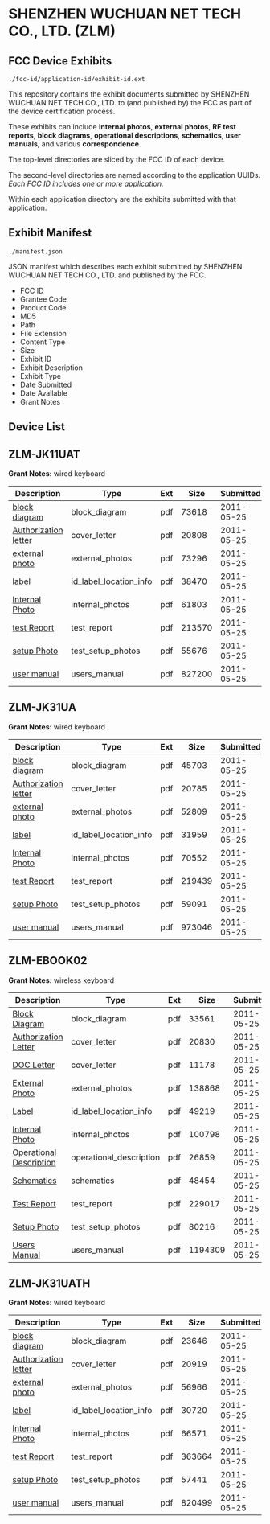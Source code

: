 # SHENZHEN WUCHUAN NET TECH CO., LTD. (ZLM)
## FCC Device Exhibits

```
./fcc-id/application-id/exhibit-id.ext
```

This repository contains the exhibit documents submitted by SHENZHEN WUCHUAN NET TECH CO., LTD. to (and published by) the FCC as part of the device certification process.

These exhibits can include **internal photos**, **external photos**, **RF test reports**, **block diagrams**, **operational descriptions**, **schematics**, **user manuals**, and various **correspondence**.

The top-level directories are sliced by the FCC ID of each device.

The second-level directories are named according to the application UUIDs. *Each FCC ID includes one or more application.*

Within each application directory are the exhibits submitted with that application. 

## Exhibit Manifest

```
./manifest.json
```

JSON manifest which describes each exhibit submitted by SHENZHEN WUCHUAN NET TECH CO., LTD. and published by the FCC.

- FCC ID
- Grantee Code
- Product Code
- MD5
- Path
- File Extension
- Content Type
- Size
- Exhibit ID
- Exhibit Description
- Exhibit Type
- Date Submitted
- Date Available
- Grant Notes

## Device List
## ZLM-JK11UAT
**Grant Notes:** wired keyboard

| Description | Type | Ext | Size | Submitted | Available |
| ----------- | ---- | --- | ---- | --------- | --------- |
| [block diagram](ZLM-JK11UAT/88eb81b0836d6c310395d5dd914c01cc/1472073.pdf) | block_diagram | pdf | 73618 | 2011-05-25 | 2011-05-25 |
| [Authorization letter](ZLM-JK11UAT/88eb81b0836d6c310395d5dd914c01cc/1472072.pdf) | cover_letter | pdf | 20808 | 2011-05-25 | 2011-05-25 |
| [external photo](ZLM-JK11UAT/88eb81b0836d6c310395d5dd914c01cc/1472074.pdf) | external_photos | pdf | 73296 | 2011-05-25 | 2011-05-25 |
| [label](ZLM-JK11UAT/88eb81b0836d6c310395d5dd914c01cc/1472075.pdf) | id_label_location_info | pdf | 38470 | 2011-05-25 | 2011-05-25 |
| [Internal Photo](ZLM-JK11UAT/88eb81b0836d6c310395d5dd914c01cc/1472076.pdf) | internal_photos | pdf | 61803 | 2011-05-25 | 2011-05-25 |
| [test Report](ZLM-JK11UAT/88eb81b0836d6c310395d5dd914c01cc/1472077.pdf) | test_report | pdf | 213570 | 2011-05-25 | 2011-05-25 |
| [setup Photo](ZLM-JK11UAT/88eb81b0836d6c310395d5dd914c01cc/1472078.pdf) | test_setup_photos | pdf | 55676 | 2011-05-25 | 2011-05-25 |
| [user manual](ZLM-JK11UAT/88eb81b0836d6c310395d5dd914c01cc/1472079.pdf) | users_manual | pdf | 827200 | 2011-05-25 | 2011-05-25 |
## ZLM-JK31UA
**Grant Notes:** wired keyboard

| Description | Type | Ext | Size | Submitted | Available |
| ----------- | ---- | --- | ---- | --------- | --------- |
| [block diagram](ZLM-JK31UA/4e9982ae499ce67610b7ddb8ea8bca9d/1472097.pdf) | block_diagram | pdf | 45703 | 2011-05-25 | 2011-05-25 |
| [Authorization letter](ZLM-JK31UA/4e9982ae499ce67610b7ddb8ea8bca9d/1472096.pdf) | cover_letter | pdf | 20785 | 2011-05-25 | 2011-05-25 |
| [external photo](ZLM-JK31UA/4e9982ae499ce67610b7ddb8ea8bca9d/1472098.pdf) | external_photos | pdf | 52809 | 2011-05-25 | 2011-05-25 |
| [label](ZLM-JK31UA/4e9982ae499ce67610b7ddb8ea8bca9d/1472099.pdf) | id_label_location_info | pdf | 31959 | 2011-05-25 | 2011-05-25 |
| [Internal Photo](ZLM-JK31UA/4e9982ae499ce67610b7ddb8ea8bca9d/1472100.pdf) | internal_photos | pdf | 70552 | 2011-05-25 | 2011-05-25 |
| [test Report](ZLM-JK31UA/4e9982ae499ce67610b7ddb8ea8bca9d/1472101.pdf) | test_report | pdf | 219439 | 2011-05-25 | 2011-05-25 |
| [setup Photo](ZLM-JK31UA/4e9982ae499ce67610b7ddb8ea8bca9d/1472102.pdf) | test_setup_photos | pdf | 59091 | 2011-05-25 | 2011-05-25 |
| [user manual](ZLM-JK31UA/4e9982ae499ce67610b7ddb8ea8bca9d/1472103.pdf) | users_manual | pdf | 973046 | 2011-05-25 | 2011-05-25 |
## ZLM-EBOOK02
**Grant Notes:** wireless keyboard

| Description | Type | Ext | Size | Submitted | Available |
| ----------- | ---- | --- | ---- | --------- | --------- |
| [Block Diagram](ZLM-EBOOK02/735821c330c0af3c04e9dae8457c71a0/1472158.pdf) | block_diagram | pdf | 33561 | 2011-05-25 | 2011-05-25 |
| [Authorization Letter](ZLM-EBOOK02/735821c330c0af3c04e9dae8457c71a0/1472159.pdf) | cover_letter | pdf | 20830 | 2011-05-25 | 2011-05-25 |
| [DOC Letter](ZLM-EBOOK02/735821c330c0af3c04e9dae8457c71a0/1472168.pdf) | cover_letter | pdf | 11178 | 2011-05-25 | 2011-05-25 |
| [External Photo](ZLM-EBOOK02/735821c330c0af3c04e9dae8457c71a0/1472160.pdf) | external_photos | pdf | 138868 | 2011-05-25 | 2011-05-25 |
| [Label](ZLM-EBOOK02/735821c330c0af3c04e9dae8457c71a0/1472161.pdf) | id_label_location_info | pdf | 49219 | 2011-05-25 | 2011-05-25 |
| [Internal Photo](ZLM-EBOOK02/735821c330c0af3c04e9dae8457c71a0/1472162.pdf) | internal_photos | pdf | 100798 | 2011-05-25 | 2011-05-25 |
| [Operational Description](ZLM-EBOOK02/735821c330c0af3c04e9dae8457c71a0/1472163.pdf) | operational_description | pdf | 26859 | 2011-05-25 | 2011-05-25 |
| [Schematics](ZLM-EBOOK02/735821c330c0af3c04e9dae8457c71a0/1465641.pdf) | schematics | pdf | 48454 | 2011-05-25 | 2011-05-25 |
| [Test Report](ZLM-EBOOK02/735821c330c0af3c04e9dae8457c71a0/1472165.pdf) | test_report | pdf | 229017 | 2011-05-25 | 2011-05-25 |
| [Setup Photo](ZLM-EBOOK02/735821c330c0af3c04e9dae8457c71a0/1472166.pdf) | test_setup_photos | pdf | 80216 | 2011-05-25 | 2011-05-25 |
| [Users Manual](ZLM-EBOOK02/735821c330c0af3c04e9dae8457c71a0/1472167.pdf) | users_manual | pdf | 1194309 | 2011-05-25 | 2011-05-25 |
## ZLM-JK31UATH
**Grant Notes:** wired keyboard

| Description | Type | Ext | Size | Submitted | Available |
| ----------- | ---- | --- | ---- | --------- | --------- |
| [block diagram](ZLM-JK31UATH/de64b394dc79111bf97851fa06dc0c83/1472081.pdf) | block_diagram | pdf | 23646 | 2011-05-25 | 2011-05-25 |
| [Authorization letter](ZLM-JK31UATH/de64b394dc79111bf97851fa06dc0c83/1472080.pdf) | cover_letter | pdf | 20919 | 2011-05-25 | 2011-05-25 |
| [external photo](ZLM-JK31UATH/de64b394dc79111bf97851fa06dc0c83/1472082.pdf) | external_photos | pdf | 56966 | 2011-05-25 | 2011-05-25 |
| [label](ZLM-JK31UATH/de64b394dc79111bf97851fa06dc0c83/1472083.pdf) | id_label_location_info | pdf | 30720 | 2011-05-25 | 2011-05-25 |
| [Internal Photo](ZLM-JK31UATH/de64b394dc79111bf97851fa06dc0c83/1472084.pdf) | internal_photos | pdf | 66571 | 2011-05-25 | 2011-05-25 |
| [test Report](ZLM-JK31UATH/de64b394dc79111bf97851fa06dc0c83/1472085.pdf) | test_report | pdf | 363664 | 2011-05-25 | 2011-05-25 |
| [setup Photo](ZLM-JK31UATH/de64b394dc79111bf97851fa06dc0c83/1472087.pdf) | test_setup_photos | pdf | 57441 | 2011-05-25 | 2011-05-25 |
| [user manual](ZLM-JK31UATH/de64b394dc79111bf97851fa06dc0c83/1472089.pdf) | users_manual | pdf | 820499 | 2011-05-25 | 2011-05-25 |
